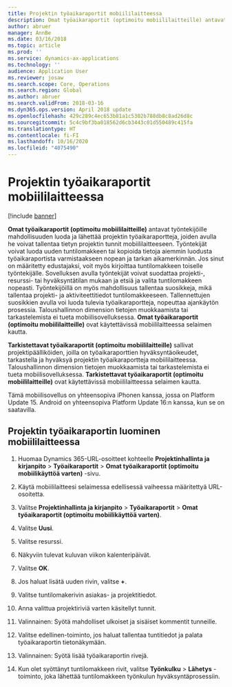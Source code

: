 ```yaml
---
title: Projektin työaikaraportit mobiililaitteessa
description: Omat työaikaraportit (optimoitu mobiililaitteille) antavat työntekijöille mahdollisuuden luoda ja lähettää projektin työaikaraportteja, joiden avulla he voivat tallentaa tietyn projektin tunnit mobiililaitteeseen.
author: abruer
manager: AnnBe
ms.date: 03/16/2018
ms.topic: article
ms.prod: ''
ms.service: dynamics-ax-applications
ms.technology: ''
audience: Application User
ms.reviewer: josaw
ms.search.scope: Core, Operations
ms.search.region: Global
ms.author: abruer
ms.search.validFrom: 2018-03-16
ms.dyn365.ops.version: April 2018 update
ms.openlocfilehash: 429c289c4ec653b81a1c5302b788db8c8ad26d8c
ms.sourcegitcommit: 5c4c9bf3ba018562d6cb3443c01d550489c415fa
ms.translationtype: HT
ms.contentlocale: fi-FI
ms.lasthandoff: 10/16/2020
ms.locfileid: "4075490"
---
```

# <a name="project-timesheets-on-a-mobile-device"></a>Projektin työaikaraportit mobiililaitteessa

[!include [banner](../includes/banner.md)]

**Omat työaikaraportit (optimoitu mobiililaitteille)** antavat työntekijöille mahdollisuuden luoda ja lähettää projektin työaikaraportteja, joiden avulla he voivat tallentaa tietyn projektin tunnit mobiililaitteeseen. Työntekijät voivat luoda uuden tuntilomakkeen tai kopioida tietoja aiemmin luodusta työaikaraportista varmistaakseen nopean ja tarkan aikamerkinnän. Jos sinut on määritetty edustajaksi, voit myös kirjoittaa tuntilomakkeen toiselle työntekijälle. Sovelluksen avulla työntekijät voivat suodattaa projekti-, resurssi- tai hyväksyntätilan mukaan ja etsiä ja valita tuntilomakkeen nopeasti. Työntekijöillä on myös mahdollisuus tallentaa suosikkeja, mikä tallentaa projekti- ja aktiviteettitiedot tuntilomakkeeseen. Tallennettujen suosikkien avulla voi luoda tulevia työaikaraportteja, nopeuttaa ajankäytön prosessia. Taloushallinnon dimension tietojen muokkaamista tai tarkastelemista ei tueta mobiilisovelluksessa. **Omat työaikaraportit (optimoitu mobiililaitteille)** ovat käytettävissä mobiililaitteessa selaimen kautta.

**Tarkistettavat työaikaraportit (optimoitu mobiililaitteille)** sallivat projektipäälliköiden, joilla on työaikaraporttien hyväksyntäoikeudet, tarkastella ja hyväksyä projektin työaikaraportteja mobiililaitteessa. Taloushallinnon dimension tietojen muokkaamista tai tarkastelemista ei tueta mobiilisovelluksessa. **Tarkistettavat työaikaraportit (optimoitu mobiililaitteille)** ovat käytettävissä mobiililaitteessa selaimen kautta.

Tämä mobiilisovellus on yhteensopiva iPhonen kanssa, jossa on Platform Update 15.
Android on yhteensopiva Platform Update 16:n kanssa, kun se on saatavilla.

## <a name="create-a-project-timesheet-on-your-mobile-device"></a>Projektin työaikaraportin luominen mobiililaitteessa

1.  Huomaa Dynamics 365-URL-osoitteet kohteelle **Projektinhallinta ja kirjanpito** \> **Työaikaraportit** \> **Omat työaikaraportit (optimoitu mobiilikäyttöä varten)** -sivu.

2.  Käytä mobiililaitteesi selaimessa edellisessä vaiheessa määritettyä URL-osoitetta.
 
3.  Valitse **Projektinhallinta ja kirjanpito** \> **Työaikaraportit** \> **Omat työaikaraportit (optimoitu mobiilikäyttöä varten)**.

4.  Valitse **Uusi**.

5.  Valitse resurssi.

6.  Näkyviin tulevat kuluvan viikon kalenteripäivät.

7.  Valitse **OK**.

8.  Jos haluat lisätä uuden rivin, valitse **+**.

9.  Valitse tuntilomakerivin asiakas- ja projektitiedot.

10. Anna valittua projektiriviä varten käsitellyt tunnit.

11. Valinnainen: Syötä mahdolliset ulkoiset ja sisäiset kommentit tunneille.

12. Valitse edellinen-toiminto, jos haluat tallentaa tuntitiedot ja palata työaikaraportin tietonäkymään.

13. Valinnainen: Syötä lisää työaikaraportin rivejä.

14. Kun olet syöttänyt tuntilomakkeen rivit, valitse **Työnkulku** \> **Lähetys** -toiminto, joka lähettää tuntilomakkeen työnkulun hyväksyntäprosessiin.
